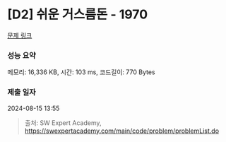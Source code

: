 # [D2] 쉬운 거스름돈 - 1970 

[문제 링크](https://swexpertacademy.com/main/code/problem/problemDetail.do?contestProbId=AV5PsIl6AXIDFAUq) 

### 성능 요약

메모리: 16,336 KB, 시간: 103 ms, 코드길이: 770 Bytes

### 제출 일자

2024-08-15 13:55



> 출처: SW Expert Academy, https://swexpertacademy.com/main/code/problem/problemList.do